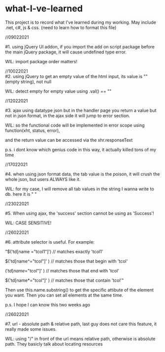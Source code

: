 # what-I-ve-learned
This project is to record what I've learned during my working. May include .net, c#, js & css. (need to learn how to format this file)

//09022021

#1. using jQuery UI addon, if you import the add on script package before the main jQuery package, it will cause undefined type error.

   WIL: import package order matters!
   
//10022021   
#2. using jQuery to get an empty value of the html input, its value is ""(empty string), not null

   WIL: detect empty for empty value using .val() == ""
   
//12022021

#3. ajax using datatype json but in the handler page you return a value but not in json format, in the ajax side it will jump to error section. 

   WIL: so the functional code will be implemented in error scope using function(xht, status, error), 
   
   and the return value can be accessed via the xhr.responseText  
   
   p.s. i dont know which genius code in this way, it actually killed tons of my time
   
//17022021 

#4. when using json format data, the tab value is the poison, it will crush the whole json, but users ALWAYS like it.

   WIL: for my case, I will remove all tab values in the string I wanna write to db. here it is "	"
   
//23022021

#5. When using ajax, the 'success' section cannot be using as 'Success'!
   
   WIL: CASE SENSITIVE!

//26022021 

#6. attribute selector is useful. For example: 

   "$('td[name ="tcol1"]')   // matches exactly 'tcol1'
   
   $('td[name^="tcol"]' )   // matches those that begin with 'tcol'
   
   $('td[name$="tcol"]' )   // matches those that end with 'tcol'
   
   $('td[name*="tcol"]' )   // matches those that contain 'tcol'"

   Then use this.name.substring() to get the specific attibute of the element you want. Then you can set all elements at the same time.
 
   p.s. I hope I can know this two weeks ago
   
//26022021

#7. url - absolute path & relative path, last guy does not care this feature, it really made some issues.

   WIL: using "/" in front of the url means relative path, otherwise is absolute path. They basicly talk about locating resources
